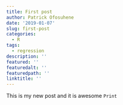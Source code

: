```yaml
---
title: First post
author: Patrick Ofosuhene
date: '2019-01-07'
slug: first-post
categories:
  - R
tags:
  - regression
description: ''
featured: ''
featuredalt: ''
featuredpath: ''
linktitle: ''
---
```

This is my new post and it is awesome ``` Print ```
